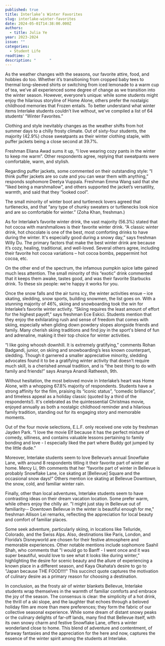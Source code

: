 ```yaml
---
published: true
title: Interlake’s Winter Favorites
slug: interlake-winter-favorites
date: 2024-05-01T14:38:00.000Z
authors:
  - title: Julia Ye
year: 2023-2024
issue: ""
categories:
  - Student Life
readtime: 2
description: "      "
---
```

As the weather changes with the seasons, our favorite attire, food, and hobbies do too. Whether it’s transitioning from cropped baby tees to thermal long-sleeved shirts or switching from iced lemonade to a warm cup of tea, we’ve all experienced some degree of change as we transition into the winter season. However, everyone’s unique: while some students might enjoy the hilarious storyline of Home Alone, others prefer the nostalgic childhood memories that Frozen entails. To better understand what winter items Interlake students couldn’t live without, we’ve compiled a list of 64 students’ “Winter Favorites.”

Clothing and style inevitably changes as the weather shifts from hot summer days to a chilly frosty climate. Out of sixty-four students, the majority (42.9%) chose sweatpants as their winter clothing staple, with puffer jackets being a close second at 39.7%.

Freshman Eliana Awad sums it up, “I love wearing cozy pants in the winter to keep me warm”. Other respondents agree, replying that sweatpants were comfortable, warm, and stylish.

Regarding puffer jackets, some commented on their outstanding style: “I think puffer jackets are so cute and you can wear them with anything,” responds sophomore Deetya Vuppala. Freshman Emma Wang said that she “liked being a marshmallow”, and others supported the jacket’s versatility, warmth, and said that they “looked cool”.

The small minority of winter boot and turtleneck lovers agreed that turtlenecks, and that “any type of chunky sweaters or turtlenecks look nice and are so comfortable for winter.” (Zoha Khan, freshman.)

As for Interlake’s favorite winter drink, the vast majority (56.3%) stated that hot cocoa with marshmallows is their favorite winter drink. “A classic winter drink, hot chocolate is one of the best, most comforting drinks to have during the winter. It's especially good during a snowy day,” says freshman Willy Du. The primary factors that make the best winter drink are because it’s cozy, healing, traditional, and well-loved. Several others agree, including their favorite hot cocoa variations – hot cocoa bombs, peppermint hot cocoa, etc.

On the other end of the spectrum, the infamous pumpkin spice latte gained much less attention. The small minority of this “exotic” drink commented that it keeps them awake, tastes good, and was their favorite Starbucks drink. To these six people: we’re happy it works for you.

Once the snow falls and the air turns icy, the winter activities ensue – ice skating, sledding, snow sports, building snowmen, the list goes on. With a stunning majority of 46%, skiing and snowboarding took the win for Interlake’s favorite winter activity. “Skiing requires the least amount of effort for the highest payoff,” says freshman Ece Eskici. Students mention that they enjoy the exhilarating rush and sense of freedom that comes with skiing, especially when gliding down powdery slopes alongside friends and family. Many cherish skiing traditions and find joy in the sport's blend of fun and adrenaline, making it their top choice for winter activities.

“I like going whoosh downhill. It is extremely gratifying,” comments Rohan Badgandi, junior, on skiing and snowboarding’s less known counterpart, sledding. Though it garnered a smaller appreciative minority, sledding advocates found it to be a gratifying winter activity that doesn’t require much skill, is a cherished annual tradition, and is “the best thing to do with family and friends!” says Ananya Anandi Ratheesh, 9th.

Without hesitation, the most beloved movie in Interlake’s heart was Home Alone, with a whopping 67.8% majority of respondents. Students have a strong affinity for the film, praising its “iconic status”, “comedic brilliance”, and timeless appeal as a holiday classic (quoted by a third of the respondents!). It's celebrated as the quintessential Christmas movie, enjoyed annually as both a nostalgic childhood reminder and a hilarious family tradition, standing out for its engaging story and memorable moments.

Out of the four movie selections, E.L.F. only received one vote by freshman Jayden Park. “I love the movie Elf because it has the perfect mixture of comedy, silliness, and contains valuable lessons pertaining to family bonding and love - I especially liked the part where Buddy got jumped by the little dude.”

Moreover, Interlake students seem to love Bellevue’s annual Snowflake Lane, with around 8 respondents titling it their favorite part of winter at home. Mercy Li, 9th comments that her “favorite part of winter in Bellevue is probably Snowflake Lane, ice skating at \[Bellevue] Square and the occasional snow days!” Others mention ice skating at Bellevue Downtown, the snow, cold, and familiar winter rain.

Finally, other than local adventures, Interlake students seem to have contrasting ideas on their dream vacation location. Some prefer warm, while others enjoy the chilly air. "I might just stay in Bellevue out of familiarity-- Downtown Bellevue in the winter is beautiful enough for me," freshman Allison Lei remarks, reflecting the appreciation for local beauty and comfort of familiar places.

Some seek adventure, particularly skiing, in locations like Telluride, Colorado, and the Swiss Alps. Also, destinations like Paris, London, and Florida’s Disneyworld are chosen for their festive atmosphere and memorable experiences. Other notable mentions include sophomore Saahil Shah, who comments that "I would go to Banff - I went once and it was super beautiful, would love to see what it looks like during winter,” highlighting the desire for scenic beauty and the allure of experiencing a known place in a different season, and Kaya Okahata’s desire to go to "Japan because THE FOOD!!!!" This succinct quote captures the motivation of culinary desire as a primary reason for choosing a destination.

In conclusion, as the frosty air of winter blankets Bellevue, Interlake students wrap themselves in the warmth of familiar comforts and embrace the joy of the season. The consensus is clear: the simplicity of a hot drink, the thrill of a ski slope, and the laughter that echoes through a beloved holiday film are more than mere preferences; they form the fabric of our collective seasonal experience. While some dream of distant snowy peaks or the culinary delights of far-off lands, many find that Bellevue itself, with its own snowy charm and festive Snowflake Lane, offers a winter wonderland close to home. This blend of adventure and contentment, of faraway fantasies and the appreciation for the here and now, captures the essence of the winter spirit among the students at Interlake.

